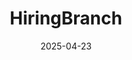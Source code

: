 ---  
layout: startup_page  
title: "HiringBranch"  
id: "hiringbranch.com"  
permalink: "/hiringbranchhiringbranch.com04232025/"  
website: "https://www.hiringbranch.com/"  
funding_round: "Growth Capital"  
funding_amount: "$2.5M"  
investors: "CIBC Innovation Banking"  
about: "HiringBranch offers AI-powered conversational assessments for hiring, automating soft skills evaluation to reduce interview time and improve the quality of hires. Their solution helps enterprises and contact centers streamline their hiring processes at scale, addressing the inefficiencies of traditional methods. This innovative approach reduces mis-hires and improves the overall efficiency of the hiring process."  
markets: "Human Resources, AI, Recruiting"  
hq: "Montreal, Quebec, Canada"  
founded_year: "2014"  
linkedin: "https://ca.linkedin.com/company/hiringbranch"  
twitter: "https://twitter.com/LearningBranch1"  
instagram: ""  
facebook: "https://www.facebook.com/HiringBranch/"  
crunchbase: "https://www.crunchbase.com/organization/hiringbranch"  
pitchbook: "https://pitchbook.com/profiles/company/461903-86"  

date_display: "23-Apr-2025"  
date: "2025-04-23"

# SEO Optimization  
meta_title: "HiringBranch - Growth Capital Funding ($2.5M)"  
meta_description: "HiringBranch, HiringBranch offers AI-powered conversational assessments for hiring, automating soft skills evaluation to reduce interview time and improve the quali..."  
meta_keywords: "HiringBranch, Human Resources, AI, Recruiting, Growth Capital funding"  
canonical_url: "https://startup.projectstartups.com/hiringbranchhiringbranch.com04232025/"  
---